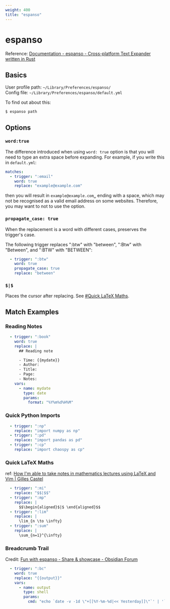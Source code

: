 ```yaml
---
weight: 400
title: "espanso"
---
```



# espanso

Reference: [Documentation \- espanso \- Cross-platform Text Expander written in Rust](https://espanso.org/docs/)

## Basics

User profile path: `~/Library/Preferences/espanso/`  
Config file: `~/Library/Preferences/espanso/default.yml`

To find out about this:

```bash
$ espanso path
```

## Options

### `word:true`

The difference introduced when using `word: true` option is that you will need to type an extra space before expanding. For example, if you write this in `default.yml`:

```yaml
matches:
  - trigger: ":email"
    word: true
    replace: "example@example.com"
```

then you will result in `example@example.com␣` ending with a space, which may not be recognised as a valid email address on some websites. Therefore, you may want to not to use the option.

### `propagate_case: true`

When the replacement is a word with different cases, preserves the trigger's case.

The following trigger replaces ":btw" with "between", ":Btw" with "Between", and ":BTW" with "BETWEEN":

```yaml
  - trigger: ":btw"
    word: true
    propagate_case: true
    replace: "between"
```

### `$|$`

Places the cursor after replacing. See [\#Quick LaTeX Maths](#quick-latex-maths).

## Match Examples

### Reading Notes

```yaml
  - trigger: ":book"
    word: true
    replace: |
      ## Reading note

      - Time: {{mydate}}
      - Author:
      - Title:
      - Page:
      - Notes:
    vars:
      - name: mydate
        type: date
        params:
          format: "%Y%m%d%H%M"
```

### Quick Python Imports

```yaml
  - trigger: ":np"
    replace: "import numpy as np"
  - trigger: ":pd"
    replace: "import pandas as pd"
  - trigger: ":cp"
    replace: "import chaospy as cp"
```

### Quick LaTeX Maths

ref: [How I'm able to take notes in mathematics lectures using LaTeX and Vim \| Gilles Castel](https://castel.dev/post/lecture-notes-1/)

```yaml
  - trigger: ":mi"
    replace: "$$|$$"
  - trigger: ":mp"
    replace: |
      $$\begin{aligned}$|$ \end{aligned}$$
  - trigger: ":lim"
    replace: |
      \lim_{n \to \infty}
  - trigger: ":sum"
    replace: |
      \sum_{n=1}^{\infty}
```

### Breadcrumb Trail

Credit: [Fun with espanso \- Share & showcase \- Obsidian Forum](https://forum.obsidian.md/t/fun-with-espanso/2317)

```yaml
  - trigger: ":bc"
    word: true
    replace: "{{output}}"
    vars:
      - name: output
        type: shell
        params:
          cmd: "echo `date -v -1d \"+[[%Y-%m-%d|<< Yesterday]]\"`' | '`date -v +1d \"+[[%Y-%m-%d|Tommorrow >>]]\"`"
```
